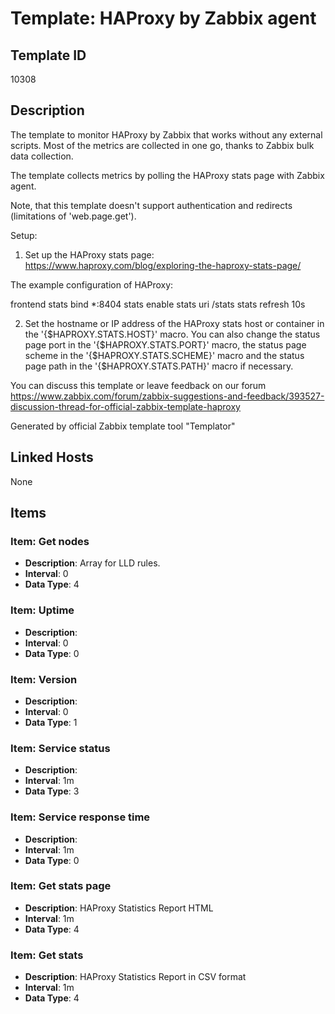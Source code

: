 # Template: HAProxy by Zabbix agent

## Template ID
10308

## Description
The template to monitor HAProxy by Zabbix that works without any external scripts.
Most of the metrics are collected in one go, thanks to Zabbix bulk data collection.

The template collects metrics by polling the HAProxy stats page with Zabbix agent.

Note, that this template doesn't support authentication and redirects (limitations of 'web.page.get').

Setup:

1. Set up the HAProxy stats page:
https://www.haproxy.com/blog/exploring-the-haproxy-stats-page/

The example configuration of HAProxy:

frontend stats
    bind *:8404
    stats enable
    stats uri /stats
    stats refresh 10s

2. Set the hostname or IP address of the HAProxy stats host or container in the '{$HAPROXY.STATS.HOST}' macro. You can also change the status page port in the '{$HAPROXY.STATS.PORT}' macro, the status page scheme in the '{$HAPROXY.STATS.SCHEME}' macro and the status page path in the '{$HAPROXY.STATS.PATH}' macro if necessary.

You can discuss this template or leave feedback on our forum https://www.zabbix.com/forum/zabbix-suggestions-and-feedback/393527-discussion-thread-for-official-zabbix-template-haproxy

Generated by official Zabbix template tool "Templator"

## Linked Hosts
None

## Items

### Item: Get nodes
- **Description**: Array for LLD rules.
- **Interval**: 0
- **Data Type**: 4

### Item: Uptime
- **Description**: 
- **Interval**: 0
- **Data Type**: 0

### Item: Version
- **Description**: 
- **Interval**: 0
- **Data Type**: 1

### Item: Service status
- **Description**: 
- **Interval**: 1m
- **Data Type**: 3

### Item: Service response time
- **Description**: 
- **Interval**: 1m
- **Data Type**: 0

### Item: Get stats page
- **Description**: HAProxy Statistics Report HTML
- **Interval**: 1m
- **Data Type**: 4

### Item: Get stats
- **Description**: HAProxy Statistics Report in CSV format
- **Interval**: 1m
- **Data Type**: 4

